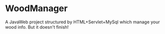 # WoodManager
A JavaWeb project structured by HTML+Servlet+MySql which manage your wood info.
But it doesn't finish!
